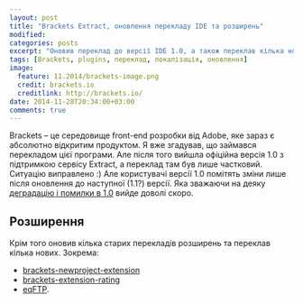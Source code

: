 ```yaml
---
layout: post
title: "Brackets Extract, оновлення перекладу IDE та розширень"
modified:
categories: posts
excerpt: "Оновив переклад до версії IDE 1.0, а також переклав кілька нових розширень"
tags: [Brackets, plugins, переклад, локалізація, оновлення]
image:
  feature: 11.2014/brackets-image.png
  credit: brackets.io
  creditlink: http://brackets.io/
date: 2014-11-28T20:34:00+03:00
comments: true
---
```


Brackets – це середовище front-end розробки від Adobe, яке зараз є абсолютно відкритим продуктом. Я вже згадував, що займався перекладом цієї програми.
Але після того вийшла офіційна версія 1.0 з підтримкою сервісу Extract, а переклад там був лише частковий. Ситуацію виправлено :) Але користувачі версії 1.0 помітять зміни лише після оновлення до наступної (1.1?) версії. Яка зважаючи на деяку [деградацію і помилки в 1.0](https://github.com/adobe/brackets/issues) вийде доволі скоро.

## Розширення

Крім того оновив кілька старих перекладів розширень та переклав кілька нових.
Зокрема:

* [brackets-newproject-extension](https://github.com/JeffryBooher/brackets-newproject-extension)
* [brackets-extension-rating](https://github.com/dnbard/brackets-extension-rating)
* [eqFTP](https://github.com/Equals182/eqFTP).